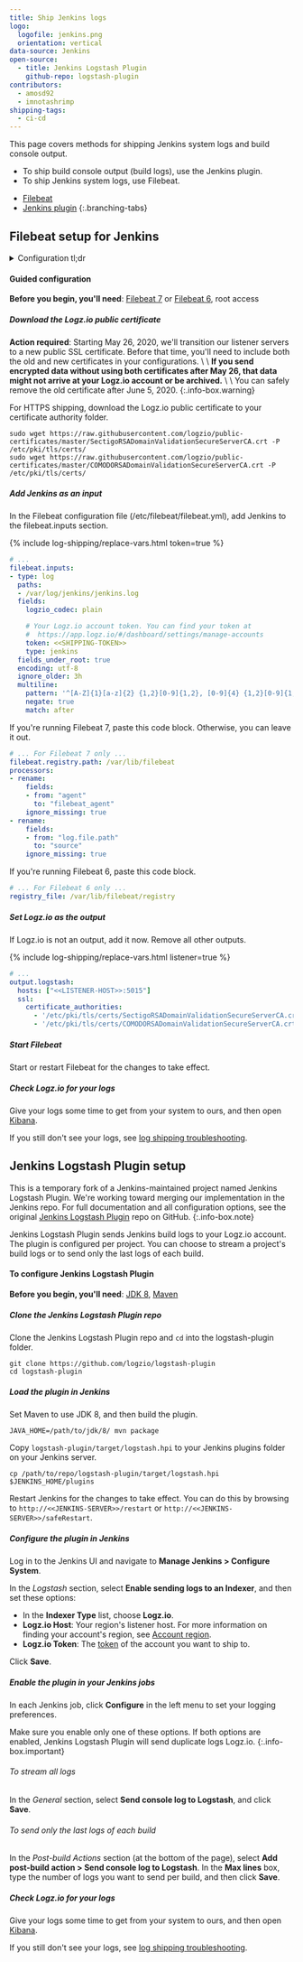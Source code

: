 ```yaml
---
title: Ship Jenkins logs
logo:
  logofile: jenkins.png
  orientation: vertical
data-source: Jenkins
open-source:
  - title: Jenkins Logstash Plugin
    github-repo: logstash-plugin
contributors:
  - amosd92
  - imnotashrimp
shipping-tags:
  - ci-cd
---
```


This page covers methods for shipping Jenkins system logs and build console output.

* To ship build console output (build logs), use the Jenkins plugin.
* To ship Jenkins system logs, use Filebeat.

<!-- tabContainer:start -->
<div class="branching-container">

* [Filebeat](#filebeat-config)
* [Jenkins plugin](#jenkins-plugin-config)
{:.branching-tabs}

<!-- tab:start -->
<div id="filebeat-config">

## Filebeat setup for Jenkins

<details>

<summary>
Configuration tl;dr
</summary>

| Item | Description |
|---|---|
| Files | [Sample configuration](https://raw.githubusercontent.com/logzio/logz-docs/master/shipping-config-samples/logz-filebeat-config.yml) <br> [New public certificate (_active from May 27, 2020_)](https://raw.githubusercontent.com/logzio/public-certificates/master/SectigoRSADomainValidationSecureServerCA.crt) <br> [Public certificate (_expires May 26, 2020_)](https://raw.githubusercontent.com/logzio/public-certificates/master/COMODORSADomainValidationSecureServerCA.crt) |
| Listener | Port 5015. For help finding your region's listener host, see [Account region]({{site.baseurl}}/user-guide/accounts/account-region.html). |
| Default log location | `/var/log/jenkins/jenkins.log` |
| Log type _\(for preconfigured parsing\)_ | `jenkins` |
{:.paramlist}

</details>

#### Guided configuration

**Before you begin, you'll need**:
[Filebeat 7](https://www.elastic.co/guide/en/beats/filebeat/current/filebeat-installation.html) or
[Filebeat 6](https://www.elastic.co/guide/en/beats/filebeat/6.7/filebeat-installation.html),
root access

<div class="tasklist">

##### Download the Logz.io public certificate

**Action required**:
Starting May 26, 2020, we'll transition our listener servers
to a new public SSL certificate.
Before that time,
you'll need to include both the old and new certificates
in your configurations. \\
\\
**If you send encrypted data without using both certificates after May 26,
that data might not arrive at your Logz.io account or be archived.** \\
\\
You can safely remove the old certificate
after June 5, 2020.
{:.info-box.warning}

For HTTPS shipping, download the Logz.io public certificate to your certificate authority folder.

```shell
sudo wget https://raw.githubusercontent.com/logzio/public-certificates/master/SectigoRSADomainValidationSecureServerCA.crt -P /etc/pki/tls/certs/
sudo wget https://raw.githubusercontent.com/logzio/public-certificates/master/COMODORSADomainValidationSecureServerCA.crt -P /etc/pki/tls/certs/
```

##### Add Jenkins as an input

In the Filebeat configuration file (/etc/filebeat/filebeat.yml), add Jenkins to the filebeat.inputs section.

{% include log-shipping/replace-vars.html token=true %}

```yaml
# ...
filebeat.inputs:
- type: log
  paths:
  - /var/log/jenkins/jenkins.log
  fields:
    logzio_codec: plain

    # Your Logz.io account token. You can find your token at
    #  https://app.logz.io/#/dashboard/settings/manage-accounts
    token: <<SHIPPING-TOKEN>>
    type: jenkins
  fields_under_root: true
  encoding: utf-8
  ignore_older: 3h
  multiline:
    pattern: '^[A-Z]{1}[a-z]{2} {1,2}[0-9]{1,2}, [0-9]{4} {1,2}[0-9]{1,2}:[0-9]{2}:[0-9]{2}'
    negate: true
    match: after
```

If you're running Filebeat 7, paste this code block.
Otherwise, you can leave it out.

```yaml
# ... For Filebeat 7 only ...
filebeat.registry.path: /var/lib/filebeat
processors:
- rename:
    fields:
    - from: "agent"
      to: "filebeat_agent"
    ignore_missing: true
- rename:
    fields:
    - from: "log.file.path"
      to: "source"
    ignore_missing: true
```

If you're running Filebeat 6, paste this code block.

```yaml
# ... For Filebeat 6 only ...
registry_file: /var/lib/filebeat/registry
```

##### Set Logz.io as the output

If Logz.io is not an output, add it now.
Remove all other outputs.

{% include log-shipping/replace-vars.html listener=true %}

```yaml
# ...
output.logstash:
  hosts: ["<<LISTENER-HOST>>:5015"]
  ssl:
    certificate_authorities:
      - '/etc/pki/tls/certs/SectigoRSADomainValidationSecureServerCA.crt'
      - '/etc/pki/tls/certs/COMODORSADomainValidationSecureServerCA.crt'
```

##### Start Filebeat

Start or restart Filebeat for the changes to take effect.

##### Check Logz.io for your logs

Give your logs some time to get from your system to ours, and then open [Kibana](https://app.logz.io/#/dashboard/kibana).

If you still don't see your logs, see [log shipping troubleshooting]({{site.baseurl}}/user-guide/log-shipping/log-shipping-troubleshooting.html).

</div>

</div>
<!-- tab:end -->

<!-- tab:start -->
<div id="jenkins-plugin-config">

## Jenkins Logstash Plugin setup

This is a temporary fork of a Jenkins-maintained project named Jenkins Logstash Plugin.
We're working toward merging our implementation in the Jenkins repo.
For full documentation and all configuration options, see the original [Jenkins Logstash Plugin](https://github.com/jenkinsci/logstash-plugin) repo on GitHub.
{:.info-box.note}

Jenkins Logstash Plugin sends Jenkins build logs to your Logz.io account.
The plugin is configured per project.
You can choose to stream a project's build logs or to send only the last logs of each build.

#### To configure Jenkins Logstash Plugin

**Before you begin, you'll need**:
[JDK 8](https://www.oracle.com/technetwork/java/javase/downloads/jdk8-downloads-2133151.html),
[Maven](https://maven.apache.org/install.html)

<div class="tasklist">

##### Clone the Jenkins Logstash Plugin repo

Clone the Jenkins Logstash Plugin repo and `cd` into the logstash-plugin folder.

```shell
git clone https://github.com/logzio/logstash-plugin
cd logstash-plugin
```

##### Load the plugin in Jenkins

Set Maven to use JDK 8, and then build the plugin.

```shell
JAVA_HOME=/path/to/jdk/8/ mvn package
```

Copy `logstash-plugin/target/logstash.hpi` to your Jenkins plugins folder on your Jenkins server.

```shell
cp /path/to/repo/logstash-plugin/target/logstash.hpi $JENKINS_HOME/plugins
```

Restart Jenkins for the changes to take effect.
You can do this by browsing to `http://<<JENKINS-SERVER>>/restart` or `http://<<JENKINS-SERVER>>/safeRestart`.

##### Configure the plugin in Jenkins

Log in to the Jenkins UI and navigate to **Manage Jenkins > Configure System**.

In the _Logstash_ section, select **Enable sending logs to an Indexer**, and then set these options:

* In the **Indexer Type** list, choose **Logz.io**.
* **Logz.io Host**: Your region's listener host.
  For more information on finding your account's region, see [Account region](https://docs.logz.io/user-guide/accounts/account-region.html).
* **Logz.io Token**: The [token](https://app.logz.io/#/dashboard/settings/general) of the account you want to ship to.

Click **Save**.

##### Enable the plugin in your Jenkins jobs

In each Jenkins job, click **Configure** in the left menu to set your logging preferences.

Make sure you enable only one of these options.
If both options are enabled, Jenkins Logstash Plugin will send duplicate logs Logz.io.
{:.info-box.important}

###### To stream all logs

In the _General_ section, select **Send console log to Logstash**, and click **Save**.

###### To send only the last logs of each build

In the _Post-build Actions_ section (at the bottom of the page), select **Add post-build action > Send console log to Logstash**.
In the **Max lines** box, type the number of logs you want to send per build, and then click **Save**.

##### Check Logz.io for your logs

Give your logs some time to get from your system to ours, and then open [Kibana](https://app.logz.io/#/dashboard/kibana).

If you still don't see your logs, see [log shipping troubleshooting](https://docs.logz.io/user-guide/log-shipping/log-shipping-troubleshooting.html).

</div>

</div>
<!-- tab:end -->

</div>
<!-- tabContainer:end -->
